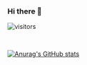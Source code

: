 ### Hi there 👋


![visitors](https://visitor-badge.glitch.me/badge?page_id=molerog.id&left_color=green&right_color=red)

<br>

[![Anurag's GitHub stats](https://github-readme-stats.vercel.app/api?username=molerog&show_icons=true&theme=midnight-purple&show_owner=1&text_color=09ea69&icon_color=800080)](https://github.com/anuraghazra/github-readme-stats)




<!--
**Molerog/Molerog** is a ✨ _special_ ✨ repository because its `README.md` (this file) appears on your GitHub profile.

Here are some ideas to get you started:

- 🔭 I’m currently working on ...
- 🌱 I’m currently learning ...
- 👯 I’m looking to collaborate on ...
- 🤔 I’m looking for help with ...
- 💬 Ask me about ...
- 📫 How to reach me: ...
- 😄 Pronouns: ...
- ⚡ Fun fact: ...
-->
